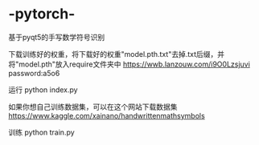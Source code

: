 # -pytorch-
基于pyqt5的手写数学符号识别

下载训练好的权重，将下载好的权重"model.pth.txt"去掉.txt后缀，并将"model.pth"放入require文件夹中
https://wwb.lanzouw.com/i9O0Lzsjuvi
password:a5o6

运行 python index.py

如果你想自己训练数据集，可以在这个网站下载数据集
https://www.kaggle.com/xainano/handwrittenmathsymbols

训练 python train.py
